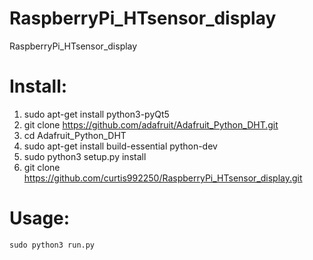 # RaspberryPi_HTsensor_display
RaspberryPi_HTsensor_display

# Install:
1. sudo apt-get install python3-pyQt5
2. git clone https://github.com/adafruit/Adafruit_Python_DHT.git
3. cd Adafruit_Python_DHT
4. sudo apt-get install build-essential python-dev
5. sudo python3 setup.py install
6. git clone https://github.com/curtis992250/RaspberryPi_HTsensor_display.git

# Usage:
```
sudo python3 run.py
```
